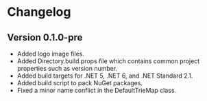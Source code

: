 # Changelog

## Version 0.1.0-pre
* Added logo image files.
* Added Directory.build.props file which contains common project properties such as version number.
* Added build targets for .NET 5, .NET 6, and .NET Standard 2.1.
* Added build script to pack NuGet packages.
* Fixed a minor name conflict in the DefaultTrieMap class.
